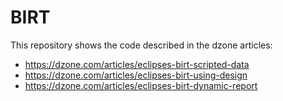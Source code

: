 # BIRT

This repository shows the code described in the dzone articles:

* https://dzone.com/articles/eclipses-birt-scripted-data
* https://dzone.com/articles/eclipses-birt-using-design
* https://dzone.com/articles/eclipses-birt-dynamic-report
